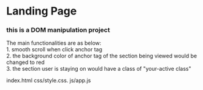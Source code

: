 # Landing Page
### this is a DOM manipulation project
<p> The main functionalities are as below:<br> 1. smooth scroll when click anchor tag <br> 2. the background color of anchor tag of the section being viewed would be changed to red <br> 3. the section user is staying on would have a class of "your-active class" </p>

<p>index.html  css/style.css. js/app.js</p>
